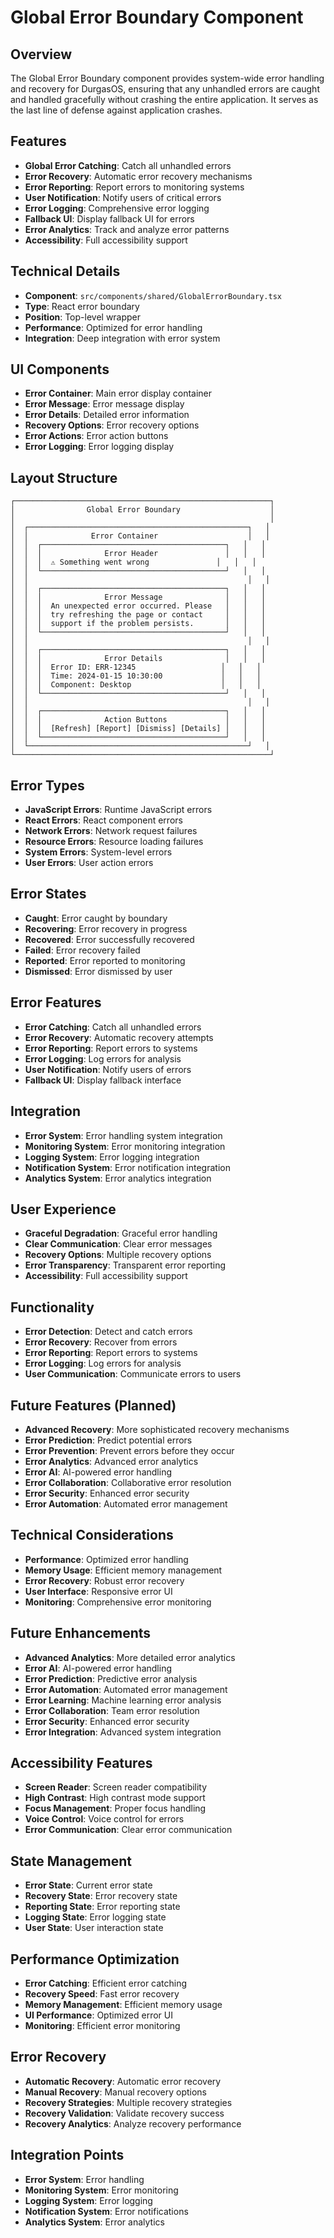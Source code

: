 # Global Error Boundary Component

## Overview

The Global Error Boundary component provides system-wide error handling and recovery for DurgasOS, ensuring that any unhandled errors are caught and handled gracefully without crashing the entire application. It serves as the last line of defense against application crashes.

## Features

- **Global Error Catching**: Catch all unhandled errors
- **Error Recovery**: Automatic error recovery mechanisms
- **Error Reporting**: Report errors to monitoring systems
- **User Notification**: Notify users of critical errors
- **Error Logging**: Comprehensive error logging
- **Fallback UI**: Display fallback UI for errors
- **Error Analytics**: Track and analyze error patterns
- **Accessibility**: Full accessibility support

## Technical Details

- **Component**: `src/components/shared/GlobalErrorBoundary.tsx`
- **Type**: React error boundary
- **Position**: Top-level wrapper
- **Performance**: Optimized for error handling
- **Integration**: Deep integration with error system

## UI Components

- **Error Container**: Main error display container
- **Error Message**: Error message display
- **Error Details**: Detailed error information
- **Recovery Options**: Error recovery options
- **Error Actions**: Error action buttons
- **Error Logging**: Error logging display

## Layout Structure

```
┌─────────────────────────────────────────────────────────┐
│                Global Error Boundary                    │
│                                                         │
│  ┌─────────────────────────────────────────────────┐   │
│  │              Error Container                    │   │
│  │  ┌─────────────────────────────────────────┐   │   │
│  │  │              Error Header               │   │   │
│  │  │  ⚠️ Something went wrong               │   │   │
│  │  └─────────────────────────────────────────┘   │   │
│  │                                                 │   │
│  │  ┌─────────────────────────────────────────┐   │   │
│  │  │              Error Message              │   │   │
│  │  │  An unexpected error occurred. Please   │   │   │
│  │  │  try refreshing the page or contact     │   │   │
│  │  │  support if the problem persists.       │   │   │
│  │  └─────────────────────────────────────────┘   │   │
│  │                                                 │   │
│  │  ┌─────────────────────────────────────────┐   │   │
│  │  │              Error Details              │   │   │
│  │  │  Error ID: ERR-12345                   │   │   │
│  │  │  Time: 2024-01-15 10:30:00             │   │   │
│  │  │  Component: Desktop                    │   │   │
│  │  └─────────────────────────────────────────┘   │   │
│  │                                                 │   │
│  │  ┌─────────────────────────────────────────┐   │   │
│  │  │              Action Buttons             │   │   │
│  │  │  [Refresh] [Report] [Dismiss] [Details] │   │   │
│  │  └─────────────────────────────────────────┘   │   │
│  └─────────────────────────────────────────────────┘   │
└─────────────────────────────────────────────────────────┘
```

## Error Types

- **JavaScript Errors**: Runtime JavaScript errors
- **React Errors**: React component errors
- **Network Errors**: Network request failures
- **Resource Errors**: Resource loading failures
- **System Errors**: System-level errors
- **User Errors**: User action errors

## Error States

- **Caught**: Error caught by boundary
- **Recovering**: Error recovery in progress
- **Recovered**: Error successfully recovered
- **Failed**: Error recovery failed
- **Reported**: Error reported to monitoring
- **Dismissed**: Error dismissed by user

## Error Features

- **Error Catching**: Catch all unhandled errors
- **Error Recovery**: Automatic recovery attempts
- **Error Reporting**: Report errors to systems
- **Error Logging**: Log errors for analysis
- **User Notification**: Notify users of errors
- **Fallback UI**: Display fallback interface

## Integration

- **Error System**: Error handling system integration
- **Monitoring System**: Error monitoring integration
- **Logging System**: Error logging integration
- **Notification System**: Error notification integration
- **Analytics System**: Error analytics integration

## User Experience

- **Graceful Degradation**: Graceful error handling
- **Clear Communication**: Clear error messages
- **Recovery Options**: Multiple recovery options
- **Error Transparency**: Transparent error reporting
- **Accessibility**: Full accessibility support

## Functionality

- **Error Detection**: Detect and catch errors
- **Error Recovery**: Recover from errors
- **Error Reporting**: Report errors to systems
- **Error Logging**: Log errors for analysis
- **User Communication**: Communicate errors to users

## Future Features (Planned)

- **Advanced Recovery**: More sophisticated recovery mechanisms
- **Error Prediction**: Predict potential errors
- **Error Prevention**: Prevent errors before they occur
- **Error Analytics**: Advanced error analytics
- **Error AI**: AI-powered error handling
- **Error Collaboration**: Collaborative error resolution
- **Error Security**: Enhanced error security
- **Error Automation**: Automated error management

## Technical Considerations

- **Performance**: Optimized error handling
- **Memory Usage**: Efficient memory management
- **Error Recovery**: Robust error recovery
- **User Interface**: Responsive error UI
- **Monitoring**: Comprehensive error monitoring

## Future Enhancements

- **Advanced Analytics**: More detailed error analytics
- **Error AI**: AI-powered error handling
- **Error Prediction**: Predictive error analysis
- **Error Automation**: Automated error management
- **Error Learning**: Machine learning error analysis
- **Error Collaboration**: Team error resolution
- **Error Security**: Enhanced error security
- **Error Integration**: Advanced system integration

## Accessibility Features

- **Screen Reader**: Screen reader compatibility
- **High Contrast**: High contrast mode support
- **Focus Management**: Proper focus handling
- **Voice Control**: Voice control for errors
- **Error Communication**: Clear error communication

## State Management

- **Error State**: Current error state
- **Recovery State**: Error recovery state
- **Reporting State**: Error reporting state
- **Logging State**: Error logging state
- **User State**: User interaction state

## Performance Optimization

- **Error Catching**: Efficient error catching
- **Recovery Speed**: Fast error recovery
- **Memory Management**: Efficient memory usage
- **UI Performance**: Optimized error UI
- **Monitoring**: Efficient error monitoring

## Error Recovery

- **Automatic Recovery**: Automatic error recovery
- **Manual Recovery**: Manual recovery options
- **Recovery Strategies**: Multiple recovery strategies
- **Recovery Validation**: Validate recovery success
- **Recovery Analytics**: Analyze recovery performance

## Integration Points

- **Error System**: Error handling
- **Monitoring System**: Error monitoring
- **Logging System**: Error logging
- **Notification System**: Error notifications
- **Analytics System**: Error analytics
